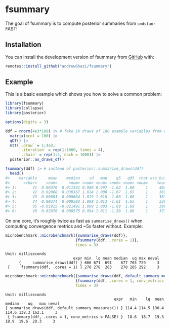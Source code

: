 
<!-- README.md is generated from README.Rmd. Please edit that file -->

# fsummary

<!-- badges: start -->
<!-- badges: end -->

The goal of fsummary is to compute posterior summaries from `cmdstanr`
FAST!

## Installation

You can install the development version of fsummary from
[GitHub](https://github.com/) with:

``` r
remotes::install_github("andrewGhazi/fsummary")
```

## Example

This is a basic example which shows you how to solve a common problem:

``` r
library(fsummary)
library(collapse)
library(posterior)

options(digits = 3)

ddf = rnorm(4e3*100) |> # fake 1k draws of 100 example variables from each of 4 chains
  matrix(ncol = 100) |> 
  qDT() |> 
  mtt(`.draw` = 1:4e3,
      `.iteration` = rep(1:1000, times = 4),
      `.chain` = rep(1:4, each = 1000)) |> 
  posterior::as_draws_df()

fsummary(ddf) |> # instead of posterior::summarise_draws(ddf)
  head() 
#>    variable     mean    median    sd   mad    q5   q95  rhat ess_bulk ess_tail
#>      <char>    <num>     <num> <num> <num> <num> <num> <num>    <num>    <num>
#> 1:       V1  0.00376  0.011541 0.988 0.997 -1.62  1.60     1     4041     3921
#> 2:       V2  0.02068  0.030167 1.014 1.008 -1.67  1.65     1     3698     3948
#> 3:       V3  0.00683 -0.008664 1.019 1.018 -1.68  1.68     1     3830     3739
#> 4:       V4  0.00374  0.000502 1.008 1.013 -1.61  1.65     1     3364     3774
#> 5:       V5 -0.01915 -0.021491 1.009 1.003 -1.69  1.68     1     3962     3892
#> 6:       V6  0.02870  0.000575 0.994 1.011 -1.58  1.68     1     3737     3989
```

On one core, it’s roughly twice as fast as `summarise_draws()` when
computing convergence metrics and ~5x faster without. Example:

``` r
microbenchmark::microbenchmark({summarise_draws(ddf)},
                               {fsummary(ddf, .cores = 1)},
                               times = 3)
```

    Unit: milliseconds
                                  expr min  lq mean median  uq max neval
          {     summarise_draws(ddf) } 666 671  691    677 703 729     3
     {     fsummary(ddf, .cores = 1) } 278 278  283    278 285 292     3

``` r
microbenchmark::microbenchmark({summarise_draws(ddf, default_summary_measures())},
                               {fsummary(ddf, .cores = 1, conv_metrics = FALSE)},
                               times = 3)
```

    Unit: milliseconds
                                                    expr   min    lq  mean median    uq   max neval
    { summarise_draws(ddf, default_summary_measures()) } 114.4 114.5 130.4  114.6 138.3 162.1     3
     { fsummary(ddf, .cores = 1, conv_metrics = FALSE) }  18.6  18.7  19.3   18.9  19.6  20.3     3
